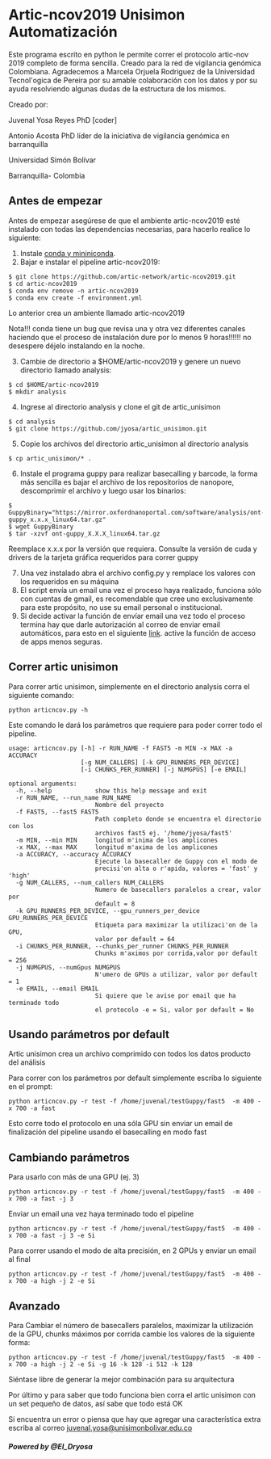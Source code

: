 # Artic-ncov2019 Unisimon  Automatización

Este programa escrito en python le permite correr  el protocolo artic-nov 2019 completo de forma sencilla. Creado para la red de vigilancia genómica Colombiana. Agradecemos a Marcela Orjuela Rodriguez de la Universidad Tecnol'ogica de Pereira por su amable colaboración con los datos y por su ayuda resolviendo algunas dudas de la estructura de los mismos.

Creado por:

Juvenal Yosa Reyes PhD [coder]

Antonio Acosta PhD líder de la iniciativa de vigilancia genómica en barranquilla

Universidad Simón Bolívar

Barranquilla- Colombia



## Antes de empezar

Antes de empezar asegúrese de que el ambiente artic-ncov2019 esté instalado con todas las dependencias necesarias, para hacerlo realice lo siguiente:

1. Instale  [conda y mininiconda](https://docs.conda.io/projects/conda/en/latest/user-guide/install/linux.html).
2. Bajar e instalar el pipeline artic-ncov2019:

```
$ git clone https://github.com/artic-network/artic-ncov2019.git
$ cd artic-ncov2019
$ conda env remove -n artic-ncov2019
$ conda env create -f environment.yml
```
Lo anterior crea un ambiente llamado artic-ncov2019

Nota!!! conda tiene un bug que  revisa una y otra vez diferentes canales haciendo que el proceso de instalación dure por lo menos  9 horas!!!!!! no desespere déjelo instalando en la noche.

3. Cambie de directorio a $HOME/artic-ncov2019 y genere un nuevo directorio llamado analysis:


```
$ cd $HOME/artic-ncov2019
$ mkdir analysis
```

4. Ingrese al directorio  analysis y clone el git de artic_unisimon

```
$ cd analysis
$ git clone https://github.com/jyosa/artic_unisimon.git

```

5. Copie  los archivos del directorio artic_unisimon al directorio analysis

```
$ cp artic_unisimon/* .
```
6. Instale  el  programa guppy para realizar basecalling y barcode, la forma más sencilla es bajar el archivo de los repositorios de nanopore, descomprimir el archivo y luego usar los binarios:


```
$ GuppyBinary="https://mirror.oxfordnanoportal.com/software/analysis/ont-guppy_x.x.x_linux64.tar.gz"
$ wget GuppyBinary
$ tar -xzvf ont-guppy_X.X.X_linux64.tar.gz
```

Reemplace x.x.x por la versión que requiera. Consulte la versión de cuda y drivers de la tarjeta  gráfica requeridos para correr guppy

7. Una  vez instalado abra el archivo config.py y remplace los  valores con los requeridos en su máquina
8. El script envía  un email una vez el proceso haya realizado, funciona sólo con cuentas  de gmail, es recomendable  que cree uno exclusivamente para este propósito, no use su email personal o institucional.
9. Si decide activar la función de envíar email una vez todo el proceso termina hay que darle autorización al correo de enviar email automáticos, para esto en el siguiente [link](https://myaccount.google.com/lesssecureapps?pli=1&rapt=AEjHL4NcmwjFrSP4rJSLCPYA5gs6GhVq_GuFa5RlI5i3w7fZM7vI-N36ssoEEyTcCbu4Vhe5q77aAoZQH58B9qWMlHBxdmkuxw). active la función de acceso de apps menos seguras.


## Correr artic unisimon

Para correr artic unisimon, simplemente  en el directorio  analysis corra el siguiente comando:

```
python articncov.py -h
```

Este comando le dará los parámetros que requiere para poder correr todo el pipeline.

```
usage: articncov.py [-h] -r RUN_NAME -f FAST5 -m MIN -x MAX -a ACCURACY
                    [-g NUM_CALLERS] [-k GPU_RUNNERS_PER_DEVICE]
                    [-i CHUNKS_PER_RUNNER] [-j NUMGPUS] [-e EMAIL]

optional arguments:
  -h, --help            show this help message and exit
  -r RUN_NAME, --run_name RUN_NAME
                        Nombre del proyecto
  -f FAST5, --fast5 FAST5
                        Path completo donde se encuentra el directorio con los
                        archivos fast5 ej. '/home/jyosa/fast5'
  -m MIN, --min MIN     longitud m'inima de los amplicones
  -x MAX, --max MAX     longitud m'axima de los amplicones
  -a ACCURACY, --accuracy ACCURACY
                        Ejecute la basecaller de Guppy con el modo de
                        precisi'on alta o r'apida, valores = 'fast' y 'high'
  -g NUM_CALLERS, --num_callers NUM_CALLERS
                        Numero de basecallers paralelos a crear, valor por
                        default = 8
  -k GPU_RUNNERS_PER_DEVICE, --gpu_runners_per_device GPU_RUNNERS_PER_DEVICE
                        Etiqueta para maximizar la utilizaci'on de la GPU,
                        valor por default = 64
  -i CHUNKS_PER_RUNNER, --chunks_per_runner CHUNKS_PER_RUNNER
                        Chunks m'aximos por corrida,valor por default = 256
  -j NUMGPUS, --numGpus NUMGPUS
                        N'umero de GPUs a utilizar, valor por default = 1
  -e EMAIL, --email EMAIL
                        Si quiere que le avise por email que ha terminado todo
                        el protocolo -e = Si, valor por default = No
```

## Usando parámetros por default

Artic unisimon crea un archivo comprimido con todos los datos producto del análisis

Para correr con  los parámetros por default simplemente escriba lo siguiente en el prompt:

```
python articncov.py -r test -f /home/juvenal/testGuppy/fast5  -m 400 -x 700 -a fast
```
Esto corre todo el protocolo en una sóla GPU sin enviar un email de finalización del pipeline usando el basecalling en modo fast

## Cambiando parámetros

Para usarlo con más de una GPU (ej. 3)

```
python articncov.py -r test -f /home/juvenal/testGuppy/fast5  -m 400 -x 700 -a fast -j 3
```

Enviar un email una vez haya terminado todo el pipeline

```
python articncov.py -r test -f /home/juvenal/testGuppy/fast5  -m 400 -x 700 -a fast -j 3 -e Si
```

Para correr usando  el  modo  de alta precisión, en 2 GPUs y enviar un email al final

```
python articncov.py -r test -f /home/juvenal/testGuppy/fast5  -m 400 -x 700 -a high -j 2 -e Si
```

## Avanzado

Para Cambiar el número de basecallers paralelos, maximizar la utilización de la GPU,  chunks máximos por corrida cambie los valores de la siguiente forma:



```
python articncov.py -r test -f /home/juvenal/testGuppy/fast5  -m 400 -x 700 -a high -j 2 -e Si -g 16 -k 128 -i 512 -k 128
```
Siéntase libre de generar  la mejor combinación para su arquitectura

Por último y  para saber que todo funciona bien corra el artic unisimon con un set pequeño de datos, así sabe que todo está OK

Si encuentra un error o piensa  que hay que agregar una característica extra escriba al correo juvenal.yosa@unisimonbolivar.edu.co

##### Powered by @El_Dryosa
